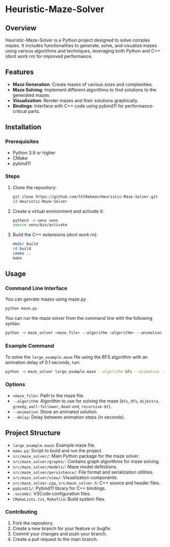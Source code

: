 # Heuristic-Maze-Solver

## Overview

 Heuristic-Maze-Solver is a Python project designed to solve complex mazes. It includes functionalities to generate, solve, and visualize mazes using various algorithms and techniques, leveraging both Python and C++ (dont work rn) for improved performance.

## Features

- **Maze Generation**: Create mazes of various sizes and complexities.
- **Maze Solving**: Implement different algorithms to find solutions to the generated mazes.
- **Visualization**: Render mazes and their solutions graphically.
- **Bindings**: Interface with C++ code using pybind11 for performance-critical parts.

## Installation

### Prerequisites

- Python 3.9 or higher
- CMake
- pybind11

### Steps

1. Clone the repository:
    ```sh
    git clone https://github.com/lhlRahman/Heuristic-Maze-Solver.git
    cd Heuristic-Maze-Solver
    ```

2. Create a virtual environment and activate it:
    ```sh
    python3 -m venv venv
    source venv/bin/activate
    ```


3. Build the C++ extensions (dont work rn):
    ```sh
    mkdir build
    cd build
    cmake ..
    make
    ```

## Usage

### Command Line Interface

You can genrate mazes using maze.py
```sh
python maze.py
```

You can run the maze solver from the command line with the following syntax:

```sh
python -m maze_solver <maze_file> --algorithm <algorithm> --animation --delay <delay>
```

### Example Command

To solve the `large_example.maze` file using the BFS algorithm with an animation delay of 0.1 seconds, run:

```sh
python -m maze_solver large_example.maze --algorithm bfs --animation --delay 0.1
```

### Options

- `<maze_file>`: Path to the maze file.
- `--algorithm`: Algorithm to use for solving the maze (`bfs`, `dfs`, `dijkstra`, `greedy`, `wall-follower`, `dead-end`, `recursive-bt`).
- `--animation`: Show an animated solution.
- `--delay`: Delay between animation steps (in seconds).

## Project Structure

- `large_example.maze`: Example maze file.
- `make.py`: Script to build and run the project.
- `src/maze_solver/`: Main Python package for the maze solver.
- `src/maze_solver/graphs/`: Contains graph algorithms for maze solving.
- `src/maze_solver/models/`: Maze model definitions.
- `src/maze_solver/persistence/`: File format and serialization utilities.
- `src/maze_solver/view/`: Visualization components.
- `src/maze_solver.cpp`, `src/maze_solver.h`: C++ source and header files.
- `pybind11/`: Pybind11 library for C++ bindings.
- `.vscode/`: VSCode configuration files.
- `CMakeLists.txt`, `Makefile`: Build system files.

### Contributing

1. Fork the repository.
2. Create a new branch for your feature or bugfix.
3. Commit your changes and push your branch.
4. Create a pull request to the main branch.
